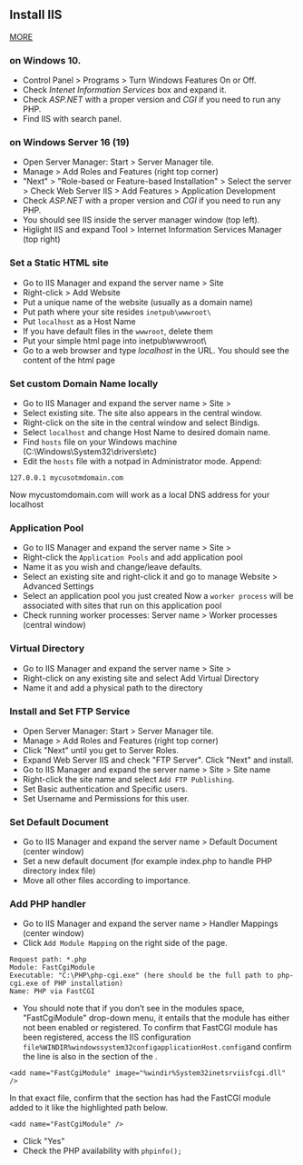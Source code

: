 ## Install IIS 
[MORE](https://stackify.com/iis-web-server/)

### on Windows 10.
- Control Panel > Programs > Turn Windows Features On or Off.
- Check *Intenet Information Services* box and expand it.
- Check *ASP.NET* with a proper version and *CGI* if you need to run any PHP.
- Find IIS with search panel.

### on Windows Server 16 (19)
- Open Server Manager: Start > Server Manager tile.
- Manage > Add Roles and Features (right top corner)
- "Next" > "Role-based or Feature-based Installation" > Select the server > Check Web Server IIS > 
Add Features > Application Development
- Check *ASP.NET* with a proper version and *CGI* if you need to run any PHP.
- You should see IIS inside the server manager window (top left).
- Higlight IIS and expand Tool > Internet Information Services Manager (top right)

### Set a Static HTML site
- Go to IIS Manager and expand the server name > Site
- Right-click > Add Website
- Put a unique name of the website (usually as a domain name)
- Put path where your site resides `inetpub\wwwroot\`
- Put `localhost` as a Host Name
- If you have default files in the `wwwroot`, delete them
- Put your simple html page into inetpub\wwwroot\
- Go to a web browser and type *localhost* in the URL. You should see the content of the html page

### Set custom Domain Name locally
- Go to IIS Manager and expand the server name > Site >
- Select existing site. The site also appears in the central window.
- Right-click on the site in the central window and select Bindigs.
- Select `localhost` and change Host Name to desired domain name.
- Find `hosts` file on your Windows machine (C:\Windows\System32\drivers\etc)
- Edit the `hosts` file with a notpad in Administrator mode. Append:
```
127.0.0.1 mycusotmdomain.com
```
Now mycustomdomain.com will work as a local DNS address for your localhost

### Application Pool
- Go to IIS Manager and expand the server name > Site >
- Right-click the `Application Pools` and add application pool
- Name it as you wish and change/leave defaults.
- Select an existing site and right-click it and go to manage Website > Advanced Settings
- Select an application pool you just created
Now a `worker process` will be associated with sites that run on this application pool
- Check running worker processes: Server name > Worker processes (central window)

### Virtual Directory
- Go to IIS Manager and expand the server name > Site >
- Right-click on any existing site and select Add Virtual Directory
- Name it and add a physical path to the directory

### Install and Set FTP Service
- Open Server Manager: Start > Server Manager tile.
- Manage > Add Roles and Features (right top corner)
- Click "Next" until you get to Server Roles.
- Expand Web Server IIS and check "FTP Server". Click "Next" and install.
- Go to IIS Manager and expand the server name > Site > Site name
- Right-click the site name and select `Add FTP Publishing`.
- Set Basic authentication and Specific users.
- Set Username and Permissions for this user.

### Set Default Document
- Go to IIS Manager and expand the server name > Default Document (center window)
- Set a new default document (for example index.php to handle PHP directory index file)
- Move all other files according to importance.

### Add PHP handler
- Go to IIS Manager and expand the server name > Handler Mappings (center window)
- Click `Add Module Mapping` on the right side of the page.
```
Request path: *.php
Module: FastCgiModule
Executable: "C:\PHP\php-cgi.exe" (here should be the full path to php-cgi.exe of PHP installation)
Name: PHP via FastCGI
```
- You should note that if you don’t see in the modules space, "FastCgiModule" drop-down menu, it entails that
the module has either not been enabled or registered. To confirm that FastCGI module has been registered, 
access the IIS configuration `file%WINDIR%windowssystem32configapplicationHost.config`and confirm the line is 
also in the section of the <globalmodules>.
```
<add name="FastCgiModule" image="%windir%System32inetsrviisfcgi.dll" />
```
In that exact file, confirm that the <modules> section has had the FastCGI module added to it like the highlighted path below.
```
<add name="FastCgiModule" />
```
- Click "Yes"
- Check the PHP availability with `phpinfo();`
